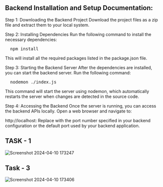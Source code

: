 ## Backend Installation and Setup Documentation:

Step 1: Downloading the Backend Project
Download the project files as a zip file and extract them to your local system.

Step 2: Installing Dependencies
Run the following command to install the necessary dependencies:
<pre>
  npm install
</pre>
This will install all the required packages listed in the package.json file.

Step 3: Starting the Backend Server
After the dependencies are installed, you can start the backend server.
Run the following command:
<pre>
  nodemon ./index.js
</pre>


This command will start the server using nodemon, which automatically restarts the server when changes are detected in the source code.

Step 4: Accessing the Backend
Once the server is running, you can access the backend APIs locally.
Open a web browser and navigate to:

http://localhost:<port>
Replace <port> with the port number specified in your backend configuration or the default port used by your backend application.

## TASK - 1

![Screenshot 2024-04-10 173247](https://github.com/Goyal-Puja/KoinX-Backend-Assignment/assets/47891452/cfd0d046-3de4-4a46-8579-e3d3b32f7f54)

## Task - 3

![Screenshot 2024-04-10 173406](https://github.com/Goyal-Puja/KoinX-Backend-Assignment/assets/47891452/2ee1a6e0-d22b-4c26-afd2-d257e541f15a)
